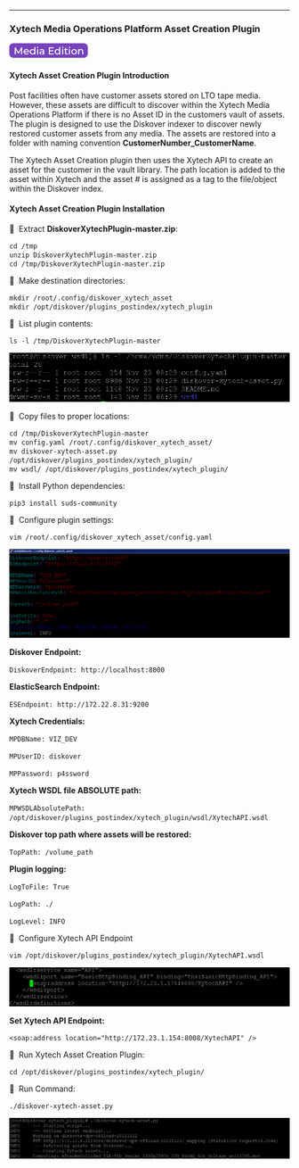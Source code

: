 ___
### Xytech Media Operations Platform Asset Creation Plugin

![Image: AJA Diskover Media Edition Label](images/button_edition_media.png)

#### Xytech Asset Creation Plugin Introduction
Post facilities often have customer assets stored on LTO tape media. However, these assets are difficult to discover within the Xytech Media Operations Platform if there is no Asset ID in the customers vault of assets. The plugin is designed to use the Diskover indexer to discover newly restored customer assets from any media. The assets are restored into a folder with naming convention **CustomerNumber_CustomerName**. 

The Xytech Asset Creation plugin then uses the Xytech API to create an asset for the customer in the vault library. The path location is added to the asset within Xytech and the asset # is assigned as a tag to the file/object within the Diskover index.

#### Xytech Asset Creation Plugin Installation

🔴 &nbsp;Extract **DiskoverXytechPlugin-master.zip**:

```
cd /tmp
unzip DiskoverXytechPlugin-master.zip
cd /tmp/DiskoverXytechPlugin-master.zip
```

🔴 &nbsp;Make destination directories:

```
mkdir /root/.config/diskover_xytech_asset
mkdir /opt/diskover/plugins_postindex/xytech_plugin
```

🔴 &nbsp;List plugin contents:

```
ls -l /tmp/DiskoverXytechPlugin-master
```

![Image: List Xytech Asset Creation Plugin Content](images/image_plugin_mediapulse_asset_list_content.png)

🔴 &nbsp;Copy files to proper locations:

```
cd /tmp/DiskoverXytechPlugin-master
mv config.yaml /root/.config/diskover_xytech_asset/
mv diskover-xytech-asset.py /opt/diskover/plugins_postindex/xytech_plugin/
mv wsdl/ /opt/diskover/plugins_postindex/xytech_plugin/
```

🔴 &nbsp;Install Python dependencies:
```
pip3 install suds-community
```

🔴 &nbsp;Configure plugin settings:

```
vim /root/.config/diskover_xytech_asset/config.yaml
```

![Image: Configure Xytech Asset Creation Plugin Settings](images/image_plugin_mediapulse_asset_config_settings.png)

**Diskover Endpoint:**

`DiskoverEndpoint: http://localhost:8000`

**ElasticSearch Endpoint:**

`ESEndpoint: http://172.22.8.31:9200`

**Xytech Credentials:**

`MPDBName: VIZ_DEV`

`MPUserID: diskover`

`MPPassword: p4ssword`


**Xytech WSDL file ABSOLUTE path:**

`MPWSDLAbsolutePath: /opt/diskover/plugins_postindex/xytech_plugin/wsdl/XytechAPI.wsdl`

**Diskover top path where assets will be restored:**

`TopPath: /volume_path`

**Plugin logging:**

`LogToFile: True`

`LogPath: ./`

`LogLevel: INFO`

🔴 &nbsp;Configure Xytech API Endpoint

```
vim /opt/diskover/plugins_postindex/xytech_plugin/XytechAPI.wsdl
```

![Image: Configure Xytech Asset Creation API Endpoint](images/image_plugin_mediapulse_config_api_endpoint.png)

**Set Xytech API Endpoint:**
```
<soap:address location="http://172.23.1.154:8008/XytechAPI" />
```

🔴 &nbsp;Run Xytech Asset Creation Plugin:

```
cd /opt/diskover/plugins_postindex/xytech_plugin/
```

🔴 &nbsp;Run Command:

```
./diskover-xytech-asset.py
```

![Image: Run Xytech Asset Creation Plugin](images/image_plugin_mediapulse_run_plugin.png)
